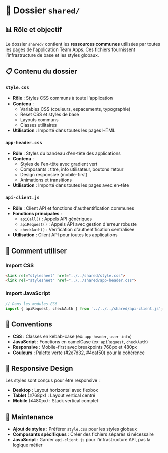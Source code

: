 # 📁 Dossier `shared/`

## 📊 Rôle et objectif

Le dossier `shared/` contient les **ressources communes** utilisées par toutes les pages de l'application Team Apps. Ces fichiers fournissent l'infrastructure de base et les styles globaux.

## 📋 Contenu du dossier

### `style.css`
- **Rôle** : Styles CSS communs à toute l'application
- **Contenu** : 
  - Variables CSS (couleurs, espacements, typographie)
  - Reset CSS et styles de base
  - Layouts communs
  - Classes utilitaires
- **Utilisation** : Importé dans toutes les pages HTML

### `app-header.css`
- **Rôle** : Styles du bandeau d'en-tête des applications
- **Contenu** :
  - Styles de l'en-tête avec gradient vert
  - Composants : titre, info utilisateur, boutons retour
  - Design responsive (mobile-first)
  - Animations et transitions
- **Utilisation** : Importé dans toutes les pages avec en-tête

### `api-client.js`
- **Rôle** : Client API et fonctions d'authentification communes
- **Fonctions principales** :
  - `apiCall()` : Appels API génériques
  - `apiRequest()` : Appels API avec gestion d'erreur robuste
  - `checkAuth()` : Vérification d'authentification centralisée
- **Utilisation** : Client API pour toutes les applications

## 🔗 Comment utiliser

### Import CSS
```html
<link rel="stylesheet" href="../../shared/style.css">
<link rel="stylesheet" href="../../shared/app-header.css">
```

### Import JavaScript
```javascript
// Dans les modules ES6
import { apiRequest, checkAuth } from '../../../shared/api-client.js';
```

## 🎨 Conventions

- **CSS** : Classes en kebab-case (ex: `app-header`, `user-info`)
- **JavaScript** : Fonctions en camelCase (ex: `apiRequest`, `checkAuth`)
- **Responsive** : Mobile-first avec breakpoints 768px et 480px
- **Couleurs** : Palette verte (#2e7d32, #4caf50) pour la cohérence

## 📱 Responsive Design

Les styles sont conçus pour être responsive :
- **Desktop** : Layout horizontal avec flexbox
- **Tablet** (≤768px) : Layout vertical centré
- **Mobile** (≤480px) : Stack vertical complet

## 🔄 Maintenance

- **Ajout de styles** : Préférer `style.css` pour les styles globaux
- **Composants spécifiques** : Créer des fichiers séparés si nécessaire
- **JavaScript** : Garder `api-client.js` pour l'infrastructure API, pas la logique métier 